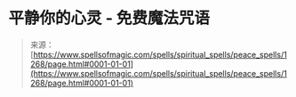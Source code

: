 <!--yml

category: 未分类

date: 2024-06-12 18:34:16

-->

# 平静你的心灵 - 免费魔法咒语

> 来源：[https://www.spellsofmagic.com/spells/spiritual_spells/peace_spells/1268/page.html#0001-01-01](https://www.spellsofmagic.com/spells/spiritual_spells/peace_spells/1268/page.html#0001-01-01)
